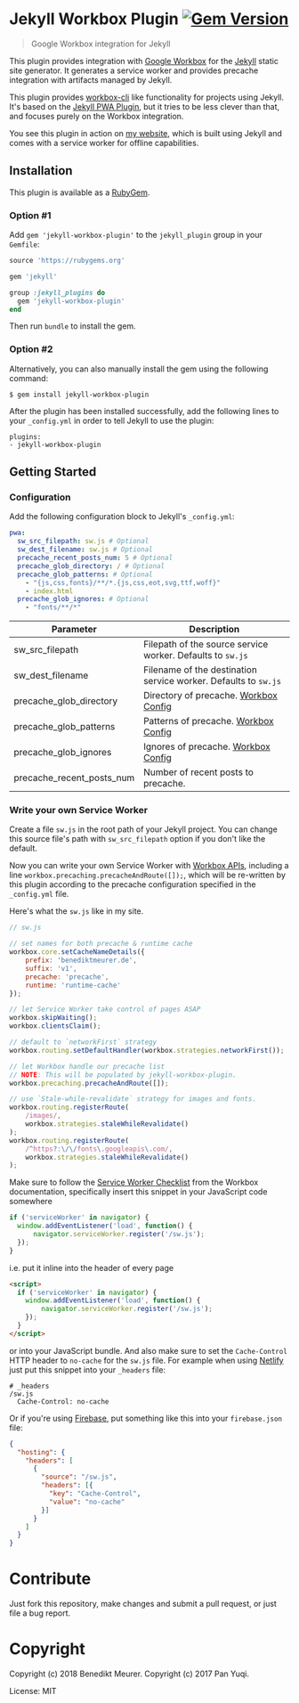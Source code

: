 # Jekyll Workbox Plugin [![Gem Version](https://badge.fury.io/rb/jekyll-workbox-plugin.png)](http://badge.fury.io/rb/jekyll-workbox-plugin)

> Google Workbox integration for Jekyll

This plugin provides integration with [Google Workbox](https://developers.google.com/web/tools/workbox/) for the [Jekyll](https://jekyllrb.com/) static site generator. It generates a service worker and provides precache integration with artifacts managed by Jekyll.

This plugin provides [workbox-cli](https://developers.google.com/web/tools/workbox/modules/workbox-cli) like functionality for projects using Jekyll. It's based on the [Jekyll PWA Plugin](https://github.com/lavas-project/jekyll-pwa), but it tries to be less clever than that, and focuses purely on the Workbox integration.

You see this plugin in action on [my website](https://benediktmeurer.de), which is built using Jekyll and comes with a service worker for offline capabilities.

## Installation

This plugin is available as a [RubyGem][ruby-gem].

### Option #1

Add `gem 'jekyll-workbox-plugin'` to the `jekyll_plugin` group in your `Gemfile`:

```ruby
source 'https://rubygems.org'

gem 'jekyll'

group :jekyll_plugins do
  gem 'jekyll-workbox-plugin'
end
```

Then run `bundle` to install the gem.

### Option #2

Alternatively, you can also manually install the gem using the following command:

```
$ gem install jekyll-workbox-plugin
```

After the plugin has been installed successfully, add the following lines to your `_config.yml` in order to tell Jekyll to use the plugin:

```
plugins:
- jekyll-workbox-plugin
```

## Getting Started

### Configuration

Add the following configuration block to Jekyll's `_config.yml`:
```yaml
pwa:
  sw_src_filepath: sw.js # Optional
  sw_dest_filename: sw.js # Optional
  precache_recent_posts_num: 5 # Optional
  precache_glob_directory: / # Optional
  precache_glob_patterns: # Optional
    - "{js,css,fonts}/**/*.{js,css,eot,svg,ttf,woff}"
    - index.html
  precache_glob_ignores: # Optional
    - "fonts/**/*"
```

Parameter                 | Description
----------                | ------------
sw_src_filepath           | Filepath of the source service worker. Defaults to `sw.js`
sw_dest_filename          | Filename of the destination service worker. Defaults to `sw.js`
precache_glob_directory   | Directory of precache. [Workbox Config](https://developers.google.com/web/tools/workbox/get-started/webpack#optional-config)
precache_glob_patterns    | Patterns of precache. [Workbox Config](https://developers.google.com/web/tools/workbox/get-started/webpack#optional-config)
precache_glob_ignores     | Ignores of precache. [Workbox Config](https://developers.google.com/web/tools/workbox/get-started/webpack#optional-config)
precache_recent_posts_num | Number of recent posts to precache.

### Write your own Service Worker

Create a file `sw.js` in the root path of your Jekyll project. You can change this source file's path with `sw_src_filepath` option if you don't like the default.

Now you can write your own Service Worker with [Workbox APIs](https://developers.google.com/web/tools/workbox/reference-docs/latest/), including a line `workbox.precaching.precacheAndRoute([]);`, which will be re-written by this plugin according to the precache configuration specified in the `_config.yml` file.

Here's what the `sw.js` like in my site.
```javascript
// sw.js

// set names for both precache & runtime cache
workbox.core.setCacheNameDetails({
    prefix: 'benediktmeurer.de',
    suffix: 'v1',
    precache: 'precache',
    runtime: 'runtime-cache'
});

// let Service Worker take control of pages ASAP
workbox.skipWaiting();
workbox.clientsClaim();

// default to `networkFirst` strategy
workbox.routing.setDefaultHandler(workbox.strategies.networkFirst());

// let Workbox handle our precache list
// NOTE: This will be populated by jekyll-workbox-plugin.
workbox.precaching.precacheAndRoute([]);

// use `Stale-while-revalidate` strategy for images and fonts.
workbox.routing.registerRoute(
    /images/,
    workbox.strategies.staleWhileRevalidate()
);
workbox.routing.registerRoute(
    /^https?:\/\/fonts\.googleapis\.com/,
    workbox.strategies.staleWhileRevalidate()
);
```

Make sure to follow the [Service Worker Checklist](https://developers.google.com/web/tools/workbox/guides/service-worker-checklist) from the Workbox documentation, specifically insert this snippet in your JavaScript code somewhere

```js
if ('serviceWorker' in navigator) {
  window.addEventListener('load', function() {
      navigator.serviceWorker.register('/sw.js');
  });
}
```

i.e. put it inline into the header of every page

```html
<script>
  if ('serviceWorker' in navigator) {
    window.addEventListener('load', function() {
        navigator.serviceWorker.register('/sw.js');
    });
  }
</script>
```

or into your JavaScript bundle. And also make sure to set the `Cache-Control` HTTP header to `no-cache` for the `sw.js` file. For example when using [Netlify](https://www.netlify.com) just put this snippet into your `_headers` file:

```
# _headers
/sw.js
  Cache-Control: no-cache
```

Or if you're using [Firebase](https://firebase.google.com), put something like this into your `firebase.json` file:

```json
{
  "hosting": {
    "headers": [
      {
        "source": "/sw.js",
        "headers": [{
          "key": "Cache-Control",
          "value": "no-cache"
        }]
      }
    ]
  }
}
```

# Contribute

Just fork this repository, make changes and submit a pull request, or just file a bug report.

# Copyright

Copyright (c) 2018 Benedikt Meurer.
Copyright (c) 2017 Pan Yuqi.

License: MIT

[ruby-gem]: https://rubygems.org/gems/jekyll-workbox-plugin